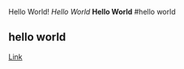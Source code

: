Hello World!
*Hello World*
**Hello World**
#hello world
## hello world
[Link](https://ucsd-cse15l-w23.github.io/week/week1/)
